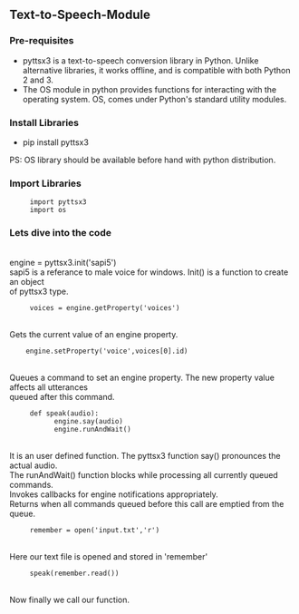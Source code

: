 ## Text-to-Speech-Module

### Pre-requisites

- pyttsx3 is a text-to-speech conversion library in Python.
  Unlike alternative libraries, it works offline, and is compatible
  with both Python 2 and 3.
- The OS module in python provides functions for interacting
  with the operating system. OS, comes under Python's standard utility modules.
  
### Install Libraries

- pip install pyttsx3 

PS: OS library should be available before hand with python distribution.

### Import Libraries

         import pyttsx3
         import os

### Lets dive into the code
<br>
         engine = pyttsx3.init('sapi5')
<br>
sapi5 is a referance to male voice for windows. Init() is a function to create an object<br> 
of pyttsx3 type.<br>

         voices = engine.getProperty('voices')
<br>         
Gets the current value of an engine property.<br>

        engine.setProperty('voice',voices[0].id)
<br>
Queues a command to set an engine property. The new property value affects all utterances<br>
queued after this command.<br>

         def speak(audio):
               engine.say(audio)
               engine.runAndWait()
<br>
It is an user defined function. The pyttsx3 function say() pronounces the actual audio.<br>
The runAndWait() function blocks while processing all currently queued commands. <br>
Invokes callbacks for engine notifications appropriately. <br>
Returns when all commands queued before this call are emptied from the queue.<br>
  
         remember = open('input.txt','r')
<br>
Here our text file is opened and stored in 'remember'<br>

         speak(remember.read())
 <br>
Now finally we call our function.



